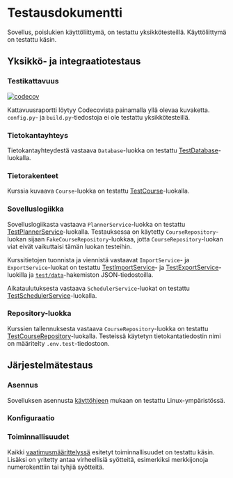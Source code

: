# Testausdokumentti

Sovellus, poislukien käyttöliittymä, on testattu yksikkötesteillä.
Käyttöliittymä on testattu käsin.

## Yksikkö- ja integraatiotestaus

### Testikattavuus

[![codecov](https://codecov.io/gh/TheJiahao/study-planner/branch/main/graph/badge.svg?token=VSQHAACB32)](https://codecov.io/gh/TheJiahao/study-planner)

Kattavuusraportti löytyy Codecovista painamalla yllä olevaa kuvaketta.
`config.py`- ja `build.py`-tiedostoja ei ole testattu yksikkötesteillä.

### Tietokantayhteys

Tietokantayhteydestä vastaava `Database`-luokka on testattu [TestDatabase](https://github.com/TheJiahao/study-planner/blob/main/src/tests/lib/test_database.py)-luokalla.

### Tietorakenteet

Kurssia kuvaava `Course`-luokka on testattu [TestCourse](https://github.com/TheJiahao/study-planner/blob/main/src/tests/entities/test_course.py)-luokalla.

### Sovelluslogiikka

Sovelluslogiikasta vastaava `PlannerService`-luokka on testattu [TestPlannerService](https://github.com/TheJiahao/study-planner/blob/main/src/tests/services/test_planner_service.py)-luokalla.
Testauksessa on käytetty `CourseRepository`-luokan sijaan `FakeCourseRepository`-luokkaa, jotta `CourseRepository`-luokan viat eivät vaikuttaisi tämän luokan testeihin.

Kurssitietojen tuonnista ja viennistä vastaavat `ImportService`- ja `ExportService`-luokat on testattu [TestImportService](https://github.com/TheJiahao/study-planner/blob/main/src/tests/services/test_import_service.py)- ja [TestExportService](https://github.com/TheJiahao/study-planner/blob/main/src/tests/services/test_export_service.py)-luokilla ja [`test/data`](https://github.com/TheJiahao/study-planner/tree/main/src/tests/data)-hakemiston JSON-tiedostoilla.

Aikataulutuksesta vastaava `SchedulerService`-luokat on testattu [TestSchedulerService](https://github.com/TheJiahao/study-planner/blob/main/src/tests/services/test_scheduler_service.py)-luokalla.

### Repository-luokka

Kurssien tallennuksesta vastaava `CourseRepository`-luokka on testattu [TestCourseRepository](https://github.com/TheJiahao/study-planner/blob/main/src/tests/repositories/test_course_repository.py)-luokalla.
Testeissä käytetyn tietokantatiedostin nimi on määritelty `.env.test`-tiedostoon.

## Järjestelmätestaus

### Asennus

Sovelluksen asennusta [käyttöhjeen](dokumentaatio/kaytto-ohje.md) mukaan on testattu Linux-ympäristössä.

### Konfiguraatio


### Toiminnallisuudet

Kaikki [vaatimusmäärittelyssä](vaatimusmaarittely.md) esitetyt toiminnallisuudet on testattu käsin.
Lisäksi on yritetty antaa virheellisiä syötteitä, esimerkiksi merkkijonoja numerokenttiin tai tyhjiä syötteitä.
